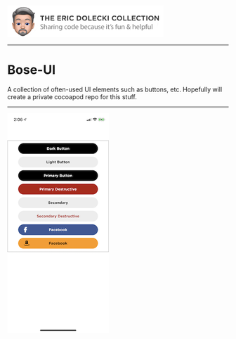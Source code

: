 ![header](./ed-badge.png)

----

# Bose-UI
A collection of often-used UI elements such as buttons, etc. Hopefully will create a private cocoapod repo for this stuff.

----
![app](./bose-ui-app.png)
